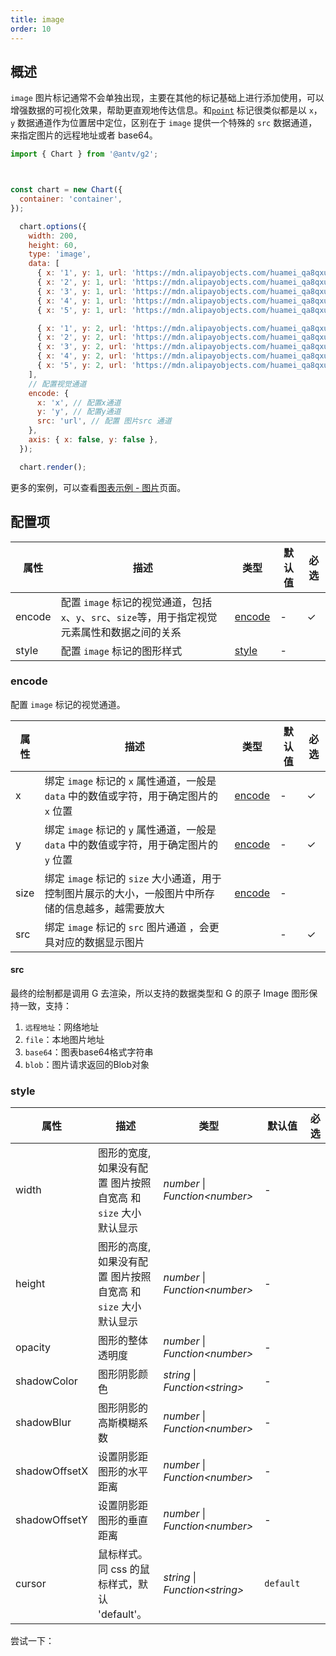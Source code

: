 ```yaml
---
title: image
order: 10
---
```


## 概述

`image` 图片标记通常不会单独出现，主要在其他的标记基础上进行添加使用，可以增强数据的可视化效果，帮助更直观地传达信息。和[`point`](/manual/core/mark/point) 标记很类似都是以 `x`，`y` 数据通道作为位置居中定位，区别在于 `image` 提供一个特殊的 `src` 数据通道，来指定图片的远程地址或者 base64。

```js | ob { autoMount: true }
import { Chart } from '@antv/g2';



const chart = new Chart({
  container: 'container',
});

  chart.options({
    width: 200,
    height: 60,
    type: 'image',
    data: [
      { x: '1', y: 1, url: 'https://mdn.alipayobjects.com/huamei_qa8qxu/afts/img/A*TRZHTaTeWfEAAAAAAAAAAAAAemJ7AQ/original' },
      { x: '2', y: 1, url: 'https://mdn.alipayobjects.com/huamei_qa8qxu/afts/img/A*TRZHTaTeWfEAAAAAAAAAAAAAemJ7AQ/original' },
      { x: '3', y: 1, url: 'https://mdn.alipayobjects.com/huamei_qa8qxu/afts/img/A*TRZHTaTeWfEAAAAAAAAAAAAAemJ7AQ/original' },
      { x: '4', y: 1, url: 'https://mdn.alipayobjects.com/huamei_qa8qxu/afts/img/A*qCegRabhuUIAAAAAAAAAAAAAemJ7AQ/original' },
      { x: '5', y: 1, url: 'https://mdn.alipayobjects.com/huamei_qa8qxu/afts/img/A*GNP1RLFfQV0AAAAAAAAAAAAAemJ7AQ/original' },

      { x: '1', y: 2, url: 'https://mdn.alipayobjects.com/huamei_qa8qxu/afts/img/A*TRZHTaTeWfEAAAAAAAAAAAAAemJ7AQ/original' },
      { x: '2', y: 2, url: 'https://mdn.alipayobjects.com/huamei_qa8qxu/afts/img/A*TRZHTaTeWfEAAAAAAAAAAAAAemJ7AQ/original' },
      { x: '3', y: 2, url: 'https://mdn.alipayobjects.com/huamei_qa8qxu/afts/img/A*qCegRabhuUIAAAAAAAAAAAAAemJ7AQ/original' },
      { x: '4', y: 2, url: 'https://mdn.alipayobjects.com/huamei_qa8qxu/afts/img/A*GNP1RLFfQV0AAAAAAAAAAAAAemJ7AQ/original' },
      { x: '5', y: 2, url: 'https://mdn.alipayobjects.com/huamei_qa8qxu/afts/img/A*GNP1RLFfQV0AAAAAAAAAAAAAemJ7AQ/original' },
    ],
    // 配置视觉通道
    encode: {
      x: 'x', // 配置x通道
      y: 'y', // 配置y通道
      src: 'url', // 配置 图片src 通道
    },
    axis: { x: false, y: false },  
  });

  chart.render();
```

更多的案例，可以查看[图表示例 - 图片](/examples#general-image)页面。

## 配置项

| 属性       | 描述                                                                                               | 类型                      | 默认值                 | 必选 |
| ---------- | -------------------------------------------------------------------------------------------------- | ------------------------- | ---------------------- | ---- |
| encode     | 配置 `image` 标记的视觉通道，包括`x`、`y`、`src`、`size`等，用于指定视觉元素属性和数据之间的关系 | [encode](#encode)         | -                      | ✓    |
| style      | 配置 `image` 标记的图形样式                                                                         | [style](#style)           | -                      |      |

### encode

配置 `image` 标记的视觉通道。

| 属性  | 描述                                                                                                                                        | 类型                          | 默认值 | 必选 |
| ----- | ------------------------------------------------------------------------------------------------------------------------------------------- | ----------------------------- | ------ | ---- |
| x     | 绑定 `image` 标记的 `x` 属性通道，一般是 `data` 中的数值或字符，用于确定图片的 `x` 位置                                                   | [encode](/manual/core/encode) | -      | ✓    |
| y     | 绑定 `image` 标记的 `y` 属性通道，一般是 `data` 中的数值或字符，用于确定图片的 `y` 位置                                              | [encode](/manual/core/encode) | -      | ✓   |
| size  | 绑定 `image` 标记的 `size` 大小通道，用于控制图片展示的大小，一般图片中所存储的信息越多，越需要放大 | [encode](/manual/core/encode) | -      |      |
| src   | 绑定 `image` 标记的 `src` 图片通道 ，会更具对应的数据显示图片            |            | - |   ✓   |

#### src

最终的绘制都是调用 G 去渲染，所以支持的数据类型和 G 的原子 Image 图形保持一致，支持：

1. `远程地址`：网络地址
2. `file`：本地图片地址
3. `base64`：图表base64格式字符串
4. `blob`：图片请求返回的Blob对象

### style

| 属性            | 描述                                           | 类型                 | 默认值      | 必选  |
|----------------|------------------------------------------------|---------------------|------------|-------|
| width          | 图形的宽度, 如果没有配置 图片按照 自宽高 和 `size` 大小 默认显示          | _number_ \| _Function\<number\>_              |   -        |       |
| height         | 图形的高度, 如果没有配置 图片按照 自宽高 和 `size` 大小 默认显示          | _number_ \| _Function\<number\>_              |   -        |       |
| opacity        | 图形的整体透明度                                   | _number_ \| _Function\<number\>_              |   -        |       |
| shadowColor    | 图形阴影颜色                                      | _string_ \| _Function\<string\>_              |   -        |       |
| shadowBlur     | 图形阴影的高斯模糊系数                              | _number_ \| _Function\<number\>_              |   -        |       |
| shadowOffsetX  | 设置阴影距图形的水平距离                            | _number_ \| _Function\<number\>_              |   -        |       |
| shadowOffsetY  | 设置阴影距图形的垂直距离                            | _number_ \| _Function\<number\>_              |   -        |       |
| cursor         | 鼠标样式。同 css 的鼠标样式，默认 'default'。        | _string_ \| _Function\<string\>_              |   `default`|       |

尝试一下：

<Playground path="style/general/image/demo/contributor.ts" rid="image-style"></playground>
